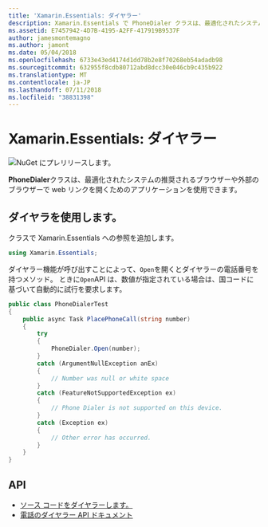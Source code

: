 ```yaml
---
title: 'Xamarin.Essentials: ダイヤラー'
description: Xamarin.Essentials で PhoneDialer クラスは、最適化されたシステムの推奨されるブラウザーや外部のブラウザーで web リンクを開くためのアプリケーションを使用できます。
ms.assetid: E7457942-4D7B-4195-A2FF-417919B9537F
author: jamesmontemagno
ms.author: jamont
ms.date: 05/04/2018
ms.openlocfilehash: 6733e43ed4174d1dd78b2e8f70268eb54adadb98
ms.sourcegitcommit: 632955f8cdb80712abd8dcc30e046cb9c435b922
ms.translationtype: MT
ms.contentlocale: ja-JP
ms.lasthandoff: 07/11/2018
ms.locfileid: "38831398"
---
```

# <a name="xamarinessentials-phone-dialer"></a>Xamarin.Essentials: ダイヤラー

![NuGet にプレリリースします。](~/media/shared/pre-release.png)

**PhoneDialer**クラスは、最適化されたシステムの推奨されるブラウザーや外部のブラウザーで web リンクを開くためのアプリケーションを使用できます。

## <a name="using-phone-dialer"></a>ダイヤラを使用します。

クラスで Xamarin.Essentials への参照を追加します。

```csharp
using Xamarin.Essentials;
```

ダイヤラー機能が呼び出すことによって、`Open`を開くとダイヤラーの電話番号を持つメソッド。 ときに`Open`API は、数値が指定されている場合は、国コードに基づいて自動的に試行を要求します。

```csharp
public class PhoneDialerTest
{
    public async Task PlacePhoneCall(string number)
    {
        try
        {
            PhoneDialer.Open(number);
        }
        catch (ArgumentNullException anEx)
        {
            // Number was null or white space
        }
        catch (FeatureNotSupportedException ex)
        {
            // Phone Dialer is not supported on this device.
        }
        catch (Exception ex)
        {
            // Other error has occurred.
        }
    }
}
```

## <a name="api"></a>API

- [ソース コードをダイヤラーします。](https://github.com/xamarin/Essentials/tree/master/Xamarin.Essentials/PhoneDialer)
- [電話のダイヤラー API ドキュメント](xref:Xamarin.Essentials.PhoneDialer)
